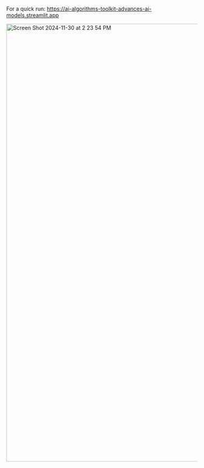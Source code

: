 For a quick run: https://ai-algorithms-toolkit-advances-ai-models.streamlit.app

<img width="1151" alt="Screen Shot 2024-11-30 at 2 23 54 PM" src="https://github.com/user-attachments/assets/3e099ca6-e124-453c-b1ac-ea976dc1978a">
